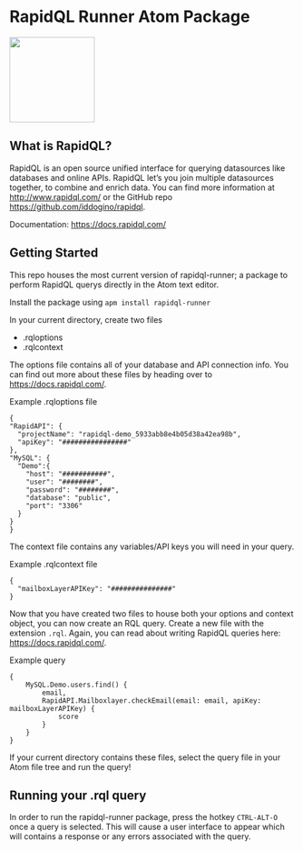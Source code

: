 # RapidQL Runner Atom Package


<img src="https://storage.googleapis.com/rapid-misc-files/rapidQLogo2x.png" width="150">

## What is RapidQL?

RapidQL is an open source unified interface for querying datasources like databases and online APIs. RapidQL let’s you join multiple datasources together, to combine and enrich data. You can find more information at http://www.rapidql.com/ or the GitHub repo https://github.com/iddogino/rapidql.

Documentation: https://docs.rapidql.com/

## Getting Started

This repo houses the most current version of rapidql-runner; a package to perform RapidQL querys directly in the Atom text editor.

Install the package using `apm install rapidql-runner`

In your current directory, create two files

- .rqloptions
- .rqlcontext

The options file contains all of your database and API connection info. You can find out more about these files by heading over to https://docs.rapidql.com/.

Example .rqloptions file
  ```
  {
  "RapidAPI": {
    "projectName": "rapidql-demo_5933abb8e4b05d38a42ea98b",
    "apiKey": "################"
  },
  "MySQL": {
    "Demo":{
      "host": "###########",
      "user": "########",
      "password": "########",
      "database": "public",
      "port": "3306"
    }
  }
}
```

The context file contains any variables/API keys you will need in your query.

Example .rqlcontext file
```
{
  "mailboxLayerAPIKey": "###############"
}
```

Now that you have created two files to house both your options and context object, you can now create an RQL query. Create a new file with the extension `.rql`. Again, you can read about writing RapidQL queries here: https://docs.rapidql.com/.

Example query

```
{
    MySQL.Demo.users.find() {
        email,
        RapidAPI.Mailboxlayer.checkEmail(email: email, apiKey: mailboxLayerAPIKey) {
            score
        }
    }
}
```

If your current directory contains these files, select the query file in your Atom file tree and run the query!

## Running your .rql query

In order to run the rapidql-runner package, press the hotkey `CTRL-ALT-O` once a query is selected. This will cause a user interface to appear which will contains a response or any errors associated with the query.
